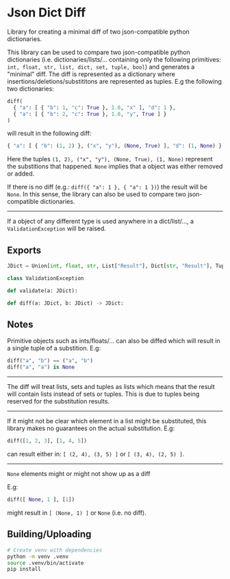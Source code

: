 # Json Dict Diff

Library for creating a minimal diff of two json-compatible python dictionaries.

This library can be used to compare two json-compatible python dictionaries (i.e. dictionaries/lists/... containing only the following primitives: `int, float, str, list, dict, set, tuple, bool`) and generates a "minimal" diff.
The diff is represented as a dictionary where insertions/deletions/substititons are represented as tuples.
E.g the following two dictionaries:

```py
diff(
  { "a": [ { "b": 1, "c": True }, 1.0, "x" ], "d": 1 },
  { "a": [ { "b": 2, "c": True }, 1.0, "y", True ] }
)
```

will result in the following diff:

```py
{ "a": [ { "b": (1, 2) }, ("x", "y"), (None, True) ], "d": (1, None) }
```

Here the tuples `(1, 2), ("x", "y"), (None, True), (1, None)` represent the substitions that happened.
`None` implies that a object was either removed or added.

If there is no diff (e.g.: `diff({ "a": 1 }, { "a": 1 })`) the result will be `None`. In this sense,
the library can also be used to compare two json-compatible dictionaries.

---

If a object of any different type is used anywhere in a dict/list/..., a `ValidationException` will be raised.

## Exports

```py
JDict = Union[int, float, str, List["Result"], Dict[str, "Result"], Tuple["Result"], Set["Result"], None]

class ValidationException

def validate(a: JDict):

def diff(a: JDict, b: JDict) -> JDict:
```

## Notes

Primitive objects such as ints/floats/... can also be diffed which will result in a single tuple of a substition.
E.g:

```py
diff("a", "b") == ("a", "b")
diff("a", "a") is None
```

---

The diff will treat lists, sets and tuples as lists which means that the result will contain lists instead of sets or tuples.
This is due to tuples being reserved for the substitution results.

---

If it might not be clear which element in a list might be substituted, this library makes no guarantees on the actual substitution. E.g:

```py
diff([1, 2, 3], [1, 4, 5])
```

can result either in: `[ (2, 4), (3, 5) ]` or `[ (3, 4), (2, 5) ]`.

---

`None` elements might or might not show up as a diff

E.g:

```py
diff([ None, 1 ], [1])
```

might result in `[ (None, 1) ]` or `None` (i.e. no diff).

## Building/Uploading

```sh
# Create venv with dependencies
python -m venv .venv
source .venv/bin/activate
pip install 
```
